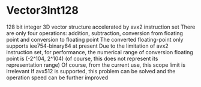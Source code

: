 # Vector3Int128

128 bit integer 3D vector structure accelerated by avx2 instruction set
There are only four operations: addition, subtraction, conversion from floating point and conversion to floating point
The converted floating-point only supports iee754-binary64 at present
Due to the limitation of avx2 instruction set, for performance, the numerical range of conversion floating point is (-2^104, 2^104) (of course, this does not represent its representation range)
Of course, from the current use, this scope limit is irrelevant
If avx512 is supported, this problem can be solved and the operation speed can be further improved
